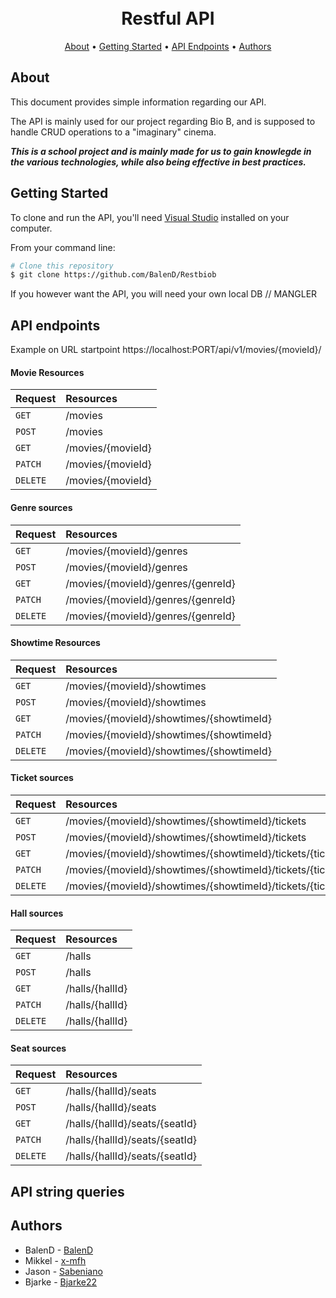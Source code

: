 <h1 align="center">
  <br>
 Restful API
  <br>
</h1>

<p align="center">
  <a href="#about">About</a> •
  <a href="#getting-started">Getting Started</a> •
  <a href="#api-endpoints">API Endpoints</a> •
  <a href="#authors">Authors</a>
</p>

## About
This document provides simple information regarding our API.

The API is mainly used for our project regarding Bio B, and is supposed to handle CRUD operations to a "imaginary" cinema.

___This is a school project and is mainly made for us to gain knowlegde in the various technologies, while also being effective in best practices.___

## Getting Started
To clone and run the API, you'll need [Visual Studio](https://visualstudio.microsoft.com/vs/community/) installed on your computer.

From your command line:

```bash
# Clone this repository
$ git clone https://github.com/BalenD/Restbiob
```

If you however want the API, you will need your own local DB
// MANGLER

## API endpoints
Example on URL startpoint
https://localhost:PORT/api/v1/movies/{movieId}/
#### Movie Resources
| Request | Resources                       |
|:--------|:--------------------------------|
| `GET`   | /movies |
| `POST`  | /movies |
| `GET`   | /movies/{movieId} |
| `PATCH` | /movies/{movieId} |
| `DELETE`| /movies/{movieId} |
#### Genre sources
| Request | Resources                       |
|:--------|:--------------------------------|
| `GET`   | /movies/{movieId}/genres |
| `POST`  | /movies/{movieId}/genres |
| `GET`   | /movies/{movieId}/genres/{genreId} |
| `PATCH` | /movies/{movieId}/genres/{genreId} |
| `DELETE`| /movies/{movieId}/genres/{genreId} |
#### Showtime Resources
| Request | Resources                       |
|:--------|:--------------------------------|
| `GET`   | /movies/{movieId}/showtimes |
| `POST`  | /movies/{movieId}/showtimes |
| `GET`   | /movies/{movieId}/showtimes/{showtimeId} |
| `PATCH` | /movies/{movieId}/showtimes/{showtimeId} |
| `DELETE`| /movies/{movieId}/showtimes/{showtimeId} |
#### Ticket sources
| Request | Resources                       |
|:--------|:--------------------------------|
| `GET`   | /movies/{movieId}/showtimes/{showtimeId}/tickets |
| `POST`  | /movies/{movieId}/showtimes/{showtimeId}/tickets |
| `GET`   | /movies/{movieId}/showtimes/{showtimeId}/tickets/{ticketId} |
| `PATCH` | /movies/{movieId}/showtimes/{showtimeId}/tickets/{ticketId} |
| `DELETE`| /movies/{movieId}/showtimes/{showtimeId}/tickets/{ticketId} |
#### Hall sources
| Request | Resources                       |
|:--------|:--------------------------------|
| `GET`   | /halls |
| `POST`  | /halls |
| `GET`   | /halls/{hallId} |
| `PATCH` | /halls/{hallId} |
| `DELETE`| /halls/{hallId} |
#### Seat sources
| Request | Resources                       |
|:--------|:--------------------------------|
| `GET`   | /halls/{hallId}/seats |
| `POST`  | /halls/{hallId}/seats |
| `GET`   | /halls/{hallId}/seats/{seatId} |
| `PATCH` | /halls/{hallId}/seats/{seatId} |
| `DELETE`| /halls/{hallId}/seats/{seatId} |
## API string queries

## Authors
- BalenD - [BalenD](https://github.com/BalenD)
- Mikkel - [x-mfh](https://github.com/x-mfh)
- Jason - [Sabeniano](https://github.com/Sabeniano)
- Bjarke - [Bjarke22](https://github.com/Bjarke22)
